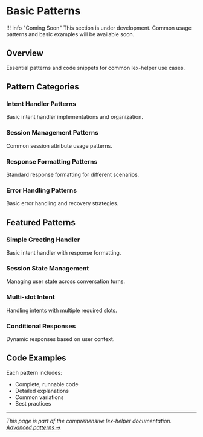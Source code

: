 # Basic Patterns

!!! info "Coming Soon"
    This section is under development. Common usage patterns and basic examples will be available soon.

## Overview

Essential patterns and code snippets for common lex-helper use cases.

## Pattern Categories

### Intent Handler Patterns
Basic intent handler implementations and organization.

### Session Management Patterns
Common session attribute usage patterns.

### Response Formatting Patterns
Standard response formatting for different scenarios.

### Error Handling Patterns
Basic error handling and recovery strategies.

## Featured Patterns

### Simple Greeting Handler
Basic intent handler with response formatting.

### Session State Management
Managing user state across conversation turns.

### Multi-slot Intent
Handling intents with multiple required slots.

### Conditional Responses
Dynamic responses based on user context.

## Code Examples

Each pattern includes:
- Complete, runnable code
- Detailed explanations
- Common variations
- Best practices

---

*This page is part of the comprehensive lex-helper documentation. [Advanced patterns →](advanced-patterns.md)*